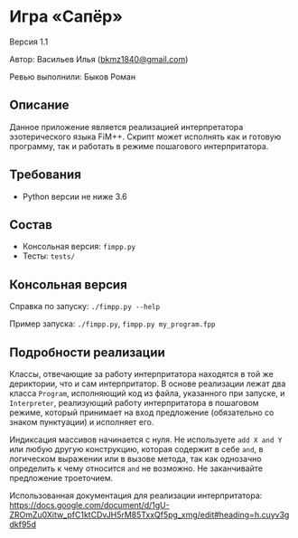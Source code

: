 # Игра «Сапёр»
Версия 1.1

Автор: Васильев Илья (bkmz1840@gmail.com)

Ревью выполнили: Быков Роман


## Описание
Данное приложение является реализацией интерпретатора эзотерического языка FiM++. Скрипт может исполнять как и готовую программу, так и работать в режиме пошагового интерпритатора.


## Требования
* Python версии не ниже 3.6


## Состав
* Консольная версия: `fimpp.py`
* Тесты: `tests/`


## Консольная версия
Справка по запуску: `./fimpp.py --help`

Пример запуска: `./fimpp.py`, `fimpp.py my_program.fpp`


## Подробности реализации
Классы, отвечающие за работу интерпритатора находятся в той же дериктории, что и сам интерпритатор. В основе реализации лежат два класса `Program`, исполняющий код из файла, указанного при запуске, и `Interpreter`, реализующий работу интерпритатора в пошаговом режиме, который принимает на вход предложение (обязательно со знаком пунктуации) и исполняет его.

Индиксация массивов начинается с нуля. Не используете `add X and Y` или любую другую конструкцию, которая содержит в себе `and`, в логическом выражении или в вызове метода, так как однозачно определить к чему относится `and` не возможно. Не заканчивайте предложение троеточием.

Использованная документация для реализации интерпритатора: https://docs.google.com/document/d/1gU-ZROmZu0Xitw_pfC1ktCDvJH5rM85TxxQf5pg_xmg/edit#heading=h.cuyv3gdkf95d
